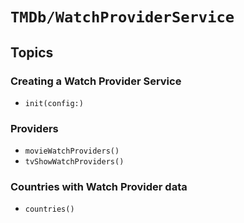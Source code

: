 # ``TMDb/WatchProviderService``

## Topics

### Creating a Watch Provider Service

- ``init(config:)``

### Providers

- ``movieWatchProviders()``
- ``tvShowWatchProviders()``

### Countries with Watch Provider data

- ``countries()``
